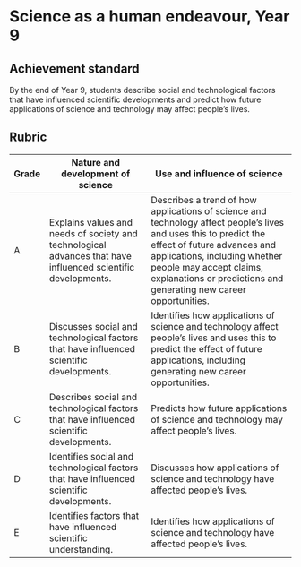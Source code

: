 # Science as a human endeavour, Year 9

## Achievement standard

By the end of Year 9,
students describe social and technological factors that have influenced scientific developments and predict how future applications of science and technology may affect people’s lives.

## Rubric

| Grade | Nature and development of science | Use and influence of science |
|-------|------------------------|-----------------|
| A | Explains values and needs of society and technological advances that have influenced scientific developments. | Describes a trend of how applications of science and technology affect people’s lives and uses this to predict the effect of future advances and applications, including whether people may accept claims, explanations or predictions and generating new career opportunities. |
| B | Discusses social and technological factors that have influenced scientific developments. | Identifies how applications of science and technology affect people’s lives and uses this to predict the effect of future applications, including generating new career opportunities. |
| C | Describes social and technological factors that have influenced scientific developments. | Predicts how future applications of science and technology may affect people’s lives. |
| D | Identifies social and technological factors that have influenced scientific developments. | Discusses how applications of science and technology have affected people’s lives. |
| E | Identifies factors that have influenced scientific understanding. | Identifies how applications of science and technology have affected people’s lives. |
